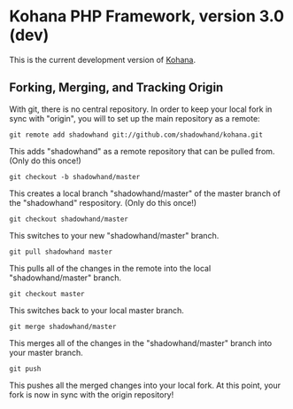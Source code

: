 # Kohana PHP Framework, version 3.0 (dev)

This is the current development version of [Kohana](http://kohanaphp.com/).

## Forking, Merging, and Tracking Origin

With git, there is no central repository. In order to keep your local fork in sync with "origin",
you will to set up the main repository as a remote:

    git remote add shadowhand git://github.com/shadowhand/kohana.git

This adds "shadowhand" as a remote repository that can be pulled from. (Only do this once!)

    git checkout -b shadowhand/master

This creates a local branch "shadowhand/master" of the master branch of the "shadowhand" respository.
(Only do this once!)

    git checkout shadowhand/master

This switches to your new "shadowhand/master" branch.

    git pull shadowhand master

This pulls all of the changes in the remote into the local "shadowhand/master" branch.

    git checkout master

This switches back to your local master branch.

    git merge shadowhand/master

This merges all of the changes in the "shadowhand/master" branch into your master branch.

    git push

This pushes all the merged changes into your local fork. At this point, your fork is now in sync
with the origin repository!
